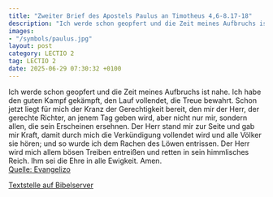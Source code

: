 ```yaml
---
title: "Zweiter Brief des Apostels Paulus an Timotheus 4,6-8.17-18"
description: "Ich werde schon geopfert und die Zeit meines Aufbruchs ist nahe. Ich habe den guten Kampf gekämpft, den Lauf vollendet, die Treue bewahrt. Schon jetzt liegt für mich der Kranz der Gerechtigkeit bereit, den mir der Herr, der gerechte Richter, an jenem Tag geben wird, aber nicht nu...."
images:
- "/symbols/paulus.jpg"
layout: post
category: LECTIO 2
tag: LECTIO 2
date: 2025-06-29 07:30:32 +0100
---
```

Ich werde schon geopfert und die Zeit meines Aufbruchs ist nahe.
Ich habe den guten Kampf gekämpft, den Lauf vollendet, die Treue bewahrt.
Schon jetzt liegt für mich der Kranz der Gerechtigkeit bereit, den mir der Herr, der gerechte Richter, an jenem Tag geben wird, aber nicht nur mir, sondern allen, die sein Erscheinen ersehnen.<!--more-->
Der Herr stand mir zur Seite und gab mir Kraft, damit durch mich die Verkündigung vollendet wird und alle Völker sie hören; und so wurde ich dem Rachen des Löwen entrissen.
Der Herr wird mich allem bösen Treiben entreißen und retten in sein himmlisches Reich. Ihm sei die Ehre in alle Ewigkeit. Amen.<br>
[Quelle: Evangelizo](https://evangeliumtagfuertag.org/DE/gospel)

[Textstelle auf Bibelserver](https://www.bibleserver.com/EU/2.Timotheus4,6-8.17-18)
